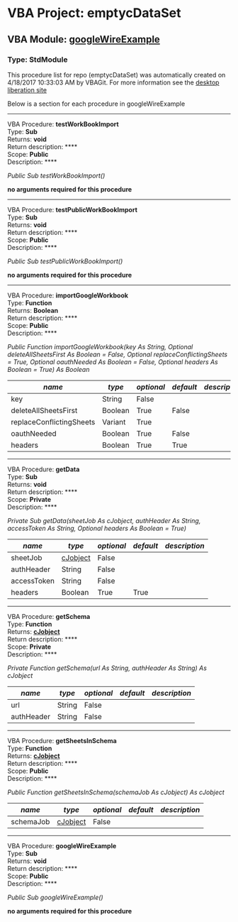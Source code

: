 # VBA Project: **emptycDataSet**
## VBA Module: **[googleWireExample](/scripts/googleWireExample.vba "source is here")**
### Type: StdModule  

This procedure list for repo (emptycDataSet) was automatically created on 4/18/2017 10:33:03 AM by VBAGit.
For more information see the [desktop liberation site](http://ramblings.mcpher.com/Home/excelquirks/drivesdk/gettinggithubready "desktop liberation")

Below is a section for each procedure in googleWireExample

---
VBA Procedure: **testWorkBookImport**  
Type: **Sub**  
Returns: **void**  
Return description: ****  
Scope: **Public**  
Description: ****  

*Public Sub testWorkBookImport()*  

**no arguments required for this procedure**


---
VBA Procedure: **testPublicWorkBookImport**  
Type: **Sub**  
Returns: **void**  
Return description: ****  
Scope: **Public**  
Description: ****  

*Public Sub testPublicWorkBookImport()*  

**no arguments required for this procedure**


---
VBA Procedure: **importGoogleWorkbook**  
Type: **Function**  
Returns: **Boolean**  
Return description: ****  
Scope: **Public**  
Description: ****  

*Public Function importGoogleWorkbook(key As String, Optional deleteAllSheetsFirst As Boolean = False, Optional replaceConflictingSheets = True, Optional oauthNeeded As Boolean = False, Optional headers As Boolean = True) As Boolean*  

*name*|*type*|*optional*|*default*|*description*
---|---|---|---|---
key|String|False||
deleteAllSheetsFirst|Boolean|True| False|
replaceConflictingSheets|Variant|True||
oauthNeeded|Boolean|True| False|
headers|Boolean|True| True|


---
VBA Procedure: **getData**  
Type: **Sub**  
Returns: **void**  
Return description: ****  
Scope: **Private**  
Description: ****  

*Private Sub getData(sheetJob As cJobject, authHeader As String, accessToken As String, Optional headers As Boolean = True)*  

*name*|*type*|*optional*|*default*|*description*
---|---|---|---|---
sheetJob|[cJobject](/libraries/cJobject_cls.md "cJobject")|False||
authHeader|String|False||
accessToken|String|False||
headers|Boolean|True| True|


---
VBA Procedure: **getSchema**  
Type: **Function**  
Returns: **[cJobject](/libraries/cJobject_cls.md "cJobject")**  
Return description: ****  
Scope: **Private**  
Description: ****  

*Private Function getSchema(url As String, authHeader As String) As cJobject*  

*name*|*type*|*optional*|*default*|*description*
---|---|---|---|---
url|String|False||
authHeader|String|False||


---
VBA Procedure: **getSheetsInSchema**  
Type: **Function**  
Returns: **[cJobject](/libraries/cJobject_cls.md "cJobject")**  
Return description: ****  
Scope: **Public**  
Description: ****  

*Public Function getSheetsInSchema(schemaJob As cJobject) As cJobject*  

*name*|*type*|*optional*|*default*|*description*
---|---|---|---|---
schemaJob|[cJobject](/libraries/cJobject_cls.md "cJobject")|False||


---
VBA Procedure: **googleWireExample**  
Type: **Sub**  
Returns: **void**  
Return description: ****  
Scope: **Public**  
Description: ****  

*Public Sub googleWireExample()*  

**no arguments required for this procedure**
